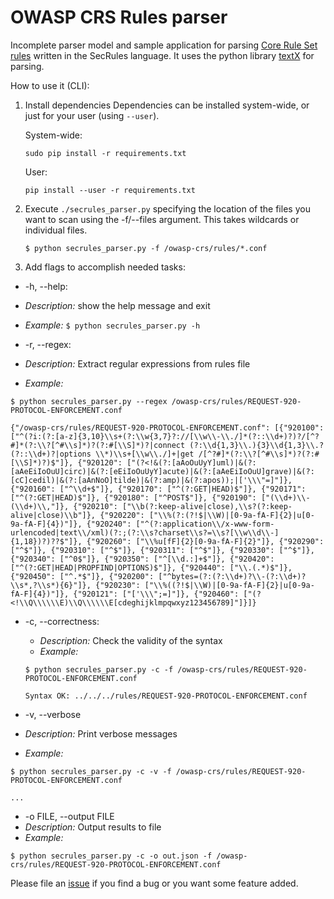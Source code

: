 # OWASP CRS Rules parser

Incomplete parser model and sample application for parsing [Core Rule Set  rules](https://github.com/SpiderLabs/owasp-modsecurity-crs/) written in the SecRules language. It uses the python library [textX](http://www.igordejanovic.net/textX/) for parsing.

How to use it (CLI):

1. Install dependencies
    Dependencies can be installed system-wide, or just for your user (using `--user`).

    System-wide:
    ```
    sudo pip install -r requirements.txt
    ```
    User:
    ```
    pip install --user -r requirements.txt
    ```
1. Execute `./secrules_parser.py` specifying the location of the files you want to scan using the -f/--files argument. This takes wildcards or individual files.

   `$ python secrules_parser.py -f /owasp-crs/rules/*.conf`

3. Add flags to accomplish needed tasks:


 * -h, --help:
  * *Description:* show the help message and exit
  * *Example:* `$ python secrules_parser.py -h`
  
 * -r, --regex:
  * *Description:* Extract regular expressions from rules file
  * *Example:*

  ```
  $ python secrules_parser.py --regex /owasp-crs/rules/REQUEST-920-PROTOCOL-ENFORCEMENT.conf

  {"/owasp-crs/rules/REQUEST-920-PROTOCOL-ENFORCEMENT.conf": [{"920100": ["^(?i:(?:[a-z]{3,10}\\s+(?:\\w{3,7}?://[\\w\\-\\./]*(?::\\d+)?)?/[^?#]*(?:\\?[^#\\s]*)?(?:#[\\S]*)?|connect (?:\\d{1,3}\\.){3}\\d{1,3}\\.?(?::\\d+)?|options \\*)\\s+[\\w\\./]+|get /[^?#]*(?:\\?[^#\\s]*)?(?:#[\\S]*)?)$"]}, {"920120": ["(?<!&(?:[aAoOuUyY]uml)|&(?:[aAeEiIoOuU]circ)|&(?:[eEiIoOuUyY]acute)|&(?:[aAeEiIoOuU]grave)|&(?:[cC]cedil)|&(?:[aAnNoO]tilde)|&(?:amp)|&(?:apos));|['\\\"=]"]}, {"920160": ["^\\d+$"]}, {"920170": ["^(?:GET|HEAD)$"]}, {"920171": ["^(?:GET|HEAD)$"]}, {"920180": ["^POST$"]}, {"920190": ["(\\d+)\\-(\\d+)\\,"]}, {"920210": ["\\b(?:keep-alive|close),\\s?(?:keep-alive|close)\\b"]}, {"920220": ["\\%(?:(?!$|\\W)|[0-9a-fA-F]{2}|u[0-9a-fA-F]{4})"]}, {"920240": ["^(?:application\\/x-www-form-urlencoded|text\\/xml)(?:;(?:\\s?charset\\s?=\\s?[\\w\\d\\-]{1,18})?)??$"]}, {"920260": ["\\%u[fF]{2}[0-9a-fA-F]{2}"]}, {"920290": ["^$"]}, {"920310": ["^$"]}, {"920311": ["^$"]}, {"920330": ["^$"]}, {"920340": ["^0$"]}, {"920350": ["^[\\d.:]+$"]}, {"920420": ["^(?:GET|HEAD|PROPFIND|OPTIONS)$"]}, {"920440": ["\\.(.*)$"]}, {"920450": ["^.*$"]}, {"920200": ["^bytes=(?:(?:\\d+)?\\-(?:\\d+)?\\s*,?\\s*){6}"]}, {"920230": ["\\%((?!$|\\W)|[0-9a-fA-F]{2}|u[0-9a-fA-F]{4})"]}, {"920121": ["['\\\";=]"]}, {"920460": ["(?<!\\Q\\\\\\E)\\Q\\\\\\E[cdeghijklmpqwxyz123456789]"]}]}
  ```

* -c, --correctness:
  * *Description:* Check the validity of the syntax
  * *Example:*

  ```
  $ python secrules_parser.py -c -f /owasp-crs/rules/REQUEST-920-PROTOCOL-ENFORCEMENT.conf

  Syntax OK: ../../../rules/REQUEST-920-PROTOCOL-ENFORCEMENT.conf
  ```

* -v, --verbose
 * *Description:* Print verbose messages
 * *Example:*

 ```
 $ python secrules_parser.py -c -v -f /owasp-crs/rules/REQUEST-920-PROTOCOL-ENFORCEMENT.conf

 ...
 ```

* -o FILE, --output FILE
 * *Description:* Output results to file
 * *Example:*
 ```
 $ python secrules_parser.py -c -o out.json -f /owasp-crs/rules/REQUEST-920-PROTOCOL-ENFORCEMENT.conf    
 ```

Please file an [issue](https://github.com/CRS-support/secrules-parser/issues) if you find a bug or you want some feature added.
